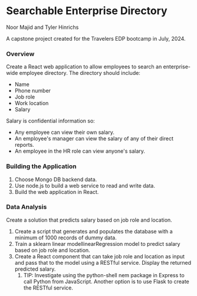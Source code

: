 # Searchable Enterprise Directory

Noor Majid and Tyler Hinrichs

A capstone project created for the Travelers EDP bootcamp in July, 2024.

### Overview
Create a React web application to allow employees to search an enterprise-wide employee directory. The directory should include:
- Name
- Phone number
- Job role
- Work location
- Salary

Salary is confidential information so:
- Any employee can view their own salary.
- An employee's manager can view the salary of any of their direct reports.
- An employee in the HR role can view anyone's salary.

### Building the Application
1. Choose Mongo DB backend data.
2. Use node.js to build a web service to read and write data.
3. Build the web application in React.

### Data Analysis
Create a solution that predicts salary based on job role and location.
1. Create a script that generates and populates the database with a minimum of 1000 records of dummy data.
2. Train a sklearn linear modellinearRegression model to predict salary based on job role and location.
3. Create a React component that can take job role and location as input and pass that to the model using a RESTful service. Display the returned predicted salary.
   1. TIP: Investigate using the python-shell nem package in Express to call Python from JavaScript. Another option is to use Flask to create the RESTful service.